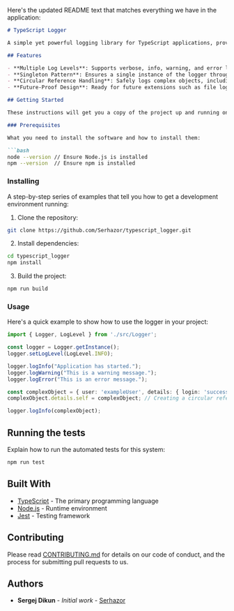 Here's the updated README text that matches everything we have in the application:

```markdown
# TypeScript Logger

A simple yet powerful logging library for TypeScript applications, providing clear and structured logging capabilities to aid in development and production monitoring.

## Features

- **Multiple Log Levels**: Supports verbose, info, warning, and error logs to suit different stages of application development and deployment.
- **Singleton Pattern**: Ensures a single instance of the logger throughout the application lifecycle, maintaining consistency across logging calls.
- **Circular Reference Handling**: Safely logs complex objects, including those with circular references.
- **Future-Proof Design**: Ready for future extensions such as file logging and integration with external logging services.

## Getting Started

These instructions will get you a copy of the project up and running on your local machine for development and testing purposes.

### Prerequisites

What you need to install the software and how to install them:

```bash
node --version // Ensure Node.js is installed
npm --version  // Ensure npm is installed
```

### Installing

A step-by-step series of examples that tell you how to get a development environment running:

1. Clone the repository:

```bash
git clone https://github.com/Serhazor/typescript_logger.git
```

2. Install dependencies:

```bash
cd typescript_logger
npm install
```

3. Build the project:

```bash
npm run build
```

### Usage

Here's a quick example to show how to use the logger in your project:

```typescript
import { Logger, LogLevel } from './src/Logger';

const logger = Logger.getInstance();
logger.setLogLevel(LogLevel.INFO);

logger.logInfo("Application has started.");
logger.logWarning("This is a warning message.");
logger.logError("This is an error message.");

const complexObject = { user: 'exampleUser', details: { login: 'success' } };
complexObject.details.self = complexObject; // Creating a circular reference

logger.logInfo(complexObject);
```

## Running the tests

Explain how to run the automated tests for this system:

```bash
npm run test
```

## Built With

* [TypeScript](https://www.typescriptlang.org/) - The primary programming language
* [Node.js](https://nodejs.org/) - Runtime environment
* [Jest](https://jestjs.io/) - Testing framework

## Contributing

Please read [CONTRIBUTING.md](https://github.com/Serhazor/typescript_logger/blob/main/CONTRIBUTING.md) for details on our code of conduct, and the process for submitting pull requests to us.

## Authors

* **Sergej Dikun** - *Initial work* - [Serhazor](https://github.com/Serhazor)



